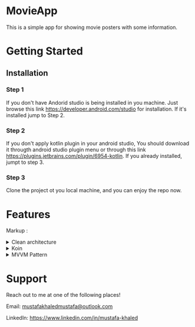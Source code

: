# MovieApp
This is a simple app for showing movie posters with some information.

# Getting Started
## Installation ##
### Step 1 ###
If you don't have Andorid studio is being installed in you machine. Just browse this link https://developer.android.com/studio 
for installation. If it's installed jump to Step 2.
### Step 2 ###
If you don't apply kotlin plugin in your android studio, You should download it througth android studio plugin menu or through this link 
https://plugins.jetbrains.com/plugin/6954-kotlin. If you already installed, jumpt to step 3.
### Step 3 ###
Clone the project ot you local machine, and you can enjoy the repo now.
# Features
Markup : <details>
           <summary>Clean architecture</summary>
           <p>Increases maintainability, testability, and keep it also readable for any other developer.</p>
           <p>Check this: https://www.toptal.com/android/android-apps-mvvm-with-clean-architecture</p>
         </details>
         <details>
           <summary>Koin</summary>
           <p>This is a way where you can apply dependency injection in Kotlin.</p>
           <p>Check this: https://android.jlelse.eu/koin-simple-android-di-a47827a707ce</p>
         </details>
         <details>
           <summary>MVVM Pattern</summary>
           <p>In clean architecture, For me it's recommended to apply MVVM as a presentation pattern.</p>
           <p>Check this:https://proandroiddev.com/mvvm-with-kotlin-android-architecture-components-dagger-2-retrofit-and-rxandroid-1a4ebb38c699</p>
         </details>



# Support
Reach out to me at one of the following places!

Email: mustafakhaledmustafa@outlook.com

LinkedIn: https://www.linkedin.com/in/mustafa-khaled

